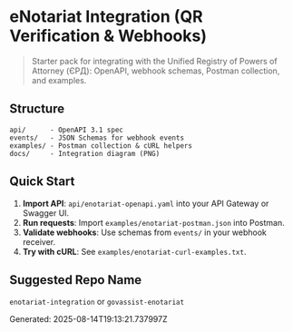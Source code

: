 # eNotariat Integration (QR Verification & Webhooks)

> Starter pack for integrating with the Unified Registry of Powers of Attorney (ЄРД): OpenAPI, webhook schemas, Postman collection, and examples.

## Structure
```
api/      - OpenAPI 3.1 spec
events/   - JSON Schemas for webhook events
examples/ - Postman collection & cURL helpers
docs/     - Integration diagram (PNG)
```

## Quick Start
1. **Import API**: `api/enotariat-openapi.yaml` into your API Gateway or Swagger UI.
2. **Run requests**: Import `examples/enotariat-postman.json` into Postman.
3. **Validate webhooks**: Use schemas from `events/` in your webhook receiver.
4. **Try with cURL**: See `examples/enotariat-curl-examples.txt`.

## Suggested Repo Name
`enotariat-integration` or `govassist-enotariat`

Generated: 2025-08-14T19:13:21.737997Z

